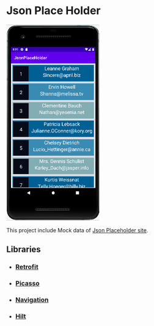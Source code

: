 # Json Place Holder

![Emulator gif animasyonu](https://github.com/umutatakul/JsonPlaceHolder/blob/master/Animation.gif?raw=true)

This project include Mock data of [Json Placeholder site](https://jsonplaceholder.typicode.com/).

## Libraries


* ### [Retrofit](https://square.github.io/retrofit/)
* ### [Picasso](https://square.github.io/picasso/)
* ### [Navigation](https://developer.android.com/jetpack/androidx/releases/navigation)
* ### [Hilt](https://developer.android.com/training/dependency-injection/hilt-android)
